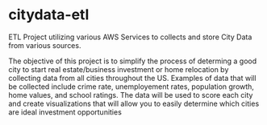 # citydata-etl
ETL Project utilizing various AWS Services to collects and store City Data from various sources.

The objective of this project is to simplify the process of determing a good city to start real estate/business investment or home relocation by
collecting data from all cities throughout the US. Examples of data that will be collected include crime rate, unemployement rates, population growth,
home values, and school ratings. The data will be used to score each city and create visualizations that will allow you to easily determine which cities
are ideal investment opportunities
